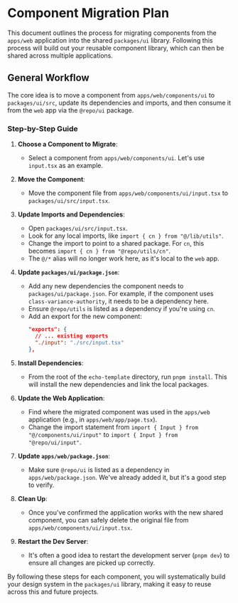 # Component Migration Plan

This document outlines the process for migrating components from the `apps/web` application into the shared `packages/ui` library. Following this process will build out your reusable component library, which can then be shared across multiple applications.

## General Workflow

The core idea is to move a component from `apps/web/components/ui` to `packages/ui/src`, update its dependencies and imports, and then consume it from the `web` app via the `@repo/ui` package.

### Step-by-Step Guide

1.  **Choose a Component to Migrate**:
    *   Select a component from `apps/web/components/ui`. Let's use `input.tsx` as an example.

2.  **Move the Component**:
    *   Move the component file from `apps/web/components/ui/input.tsx` to `packages/ui/src/input.tsx`.

3.  **Update Imports and Dependencies**:
    *   Open `packages/ui/src/input.tsx`.
    *   Look for any local imports, like `import { cn } from "@/lib/utils"`.
    *   Change the import to point to a shared package. For `cn`, this becomes `import { cn } from "@repo/utils/cn"`.
    *   The `@/*` alias will no longer work here, as it's local to the `web` app.

4.  **Update `packages/ui/package.json`**:
    *   Add any new dependencies the component needs to `packages/ui/package.json`. For example, if the component uses `class-variance-authority`, it needs to be a dependency here.
    *   Ensure `@repo/utils` is listed as a dependency if you're using `cn`.
    *   Add an export for the new component:
        ```json
        "exports": {
          // ... existing exports
          "./input": "./src/input.tsx"
        },
        ```

5.  **Install Dependencies**:
    *   From the root of the `echo-template` directory, run `pnpm install`. This will install the new dependencies and link the local packages.

6.  **Update the Web Application**:
    *   Find where the migrated component was used in the `apps/web` application (e.g., in `apps/web/app/page.tsx`).
    *   Change the import statement from `import { Input } from "@/components/ui/input"` to `import { Input } from "@repo/ui/input"`.

7.  **Update `apps/web/package.json`**:
    *   Make sure `@repo/ui` is listed as a dependency in `apps/web/package.json`. We've already added it, but it's a good step to verify.

8.  **Clean Up**:
    *   Once you've confirmed the application works with the new shared component, you can safely delete the original file from `apps/web/components/ui/input.tsx`.

9.  **Restart the Dev Server**:
    *   It's often a good idea to restart the development server (`pnpm dev`) to ensure all changes are picked up correctly.

By following these steps for each component, you will systematically build your design system in the `packages/ui` library, making it easy to reuse across this and future projects. 